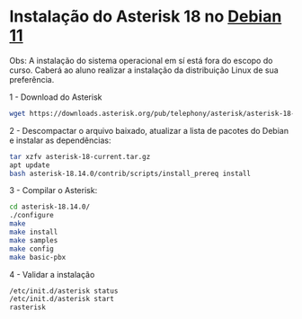 # Instalação do Asterisk 18 no [Debian 11](https://cdimage.debian.org/debian-cd/current/amd64/iso-cd/debian-11.5.0-amd64-netinst.iso)

Obs: A instalação do sistema operacional em sí está fora do escopo do curso. Caberá ao aluno realizar a instalação da distribuição Linux de sua preferência. 

1 - Download do Asterisk

```bash
wget https://downloads.asterisk.org/pub/telephony/asterisk/asterisk-18-current.tar.gz
```

2 - Descompactar o arquivo baixado, atualizar a lista de pacotes do Debian e instalar as dependências:

```bash
tar xzfv asterisk-18-current.tar.gz 
apt update
bash asterisk-18.14.0/contrib/scripts/install_prereq install
```

3 - Compilar o Asterisk:

```bash
cd asterisk-18.14.0/
./configure 
make
make install
make samples
make config
make basic-pbx
```

4 - Validar a instalação

```bash
/etc/init.d/asterisk status
/etc/init.d/asterisk start
rasterisk 
```



